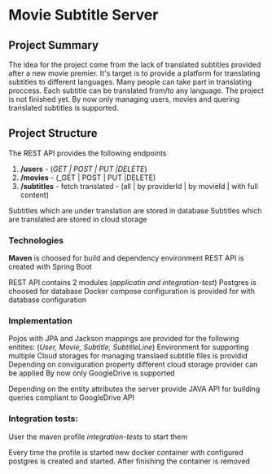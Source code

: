 # Movie Subtitle Server

## Project Summary

The idea for the project come from the lack of translated subtitles provided after a new movie premier. It's target is to provide a platform
for translating subtitles to different languages. Many people can take part in translating proccess. Each subtitle can be translated from/to
any language.
The project is not finished yet. By now only managing users, movies and quering translated subtitles is supported.

## Project Structure

The REST API provides the following endpoints
1. **/users** - (_GET | POST | PUT |DELETE_)
2. **/movies** - (_GET | POST | PUT |DELETE)
3. **/subtitles** - fetch translated - (all | by providerId | by movieId | with full content)

Subtitles which are under translation are stored in database
Subtitles which are translated are stored in cloud storage

### Technologies
**Maven** is choosed for build and dependency environment
REST API is created with Spring Boot

REST API contains 2 modules (_applicatin and integration-test_)
Postgres is choosed for database
Docker compose configuration is provided for with database configuration

### Implementation

Pojos with JPA and Jackson mappings are provided for the following enitites: (_User, Movie, Subtitle, SubtitleLine_)
Environment for supporting multiple Cloud storages for managing translaed subtitle files is providid
Depending on conviguration property different cloud storage provider can be applied
By now only GoogleDrive is supported

Depending on the entity attributes the server provide JAVA API for building queries compliant to GoogleDrive API

### Integration tests:
User the maven profile _integration-tests_ to start them

Every time the profile is started new docker container with configured postgres is created and started.
After finishing the container is removed
